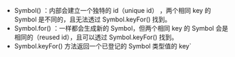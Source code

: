 - Symbol() ：内部会建立一个独特的 id（unique id） ，两个相同 key 的 Symbol 是不同的，且无法透过 Symbol.keyFor() 找到。
- Symbol.for() ：一样都会生成新的 Symbol，但两个相同 key 的 Symbol 会是相同的（reused id），且可以透过 Symbol.keyFor() 找到。
- Symbol.keyFor() 方法返回一个已登记的 Symbol 类型值的 key`
